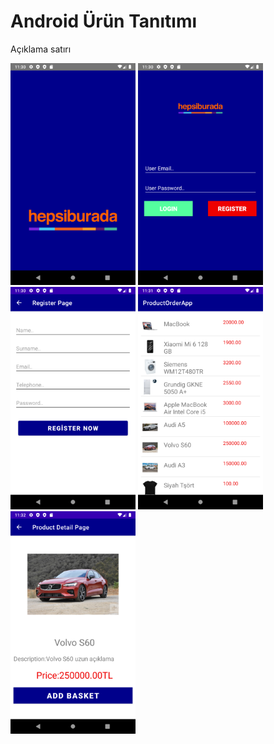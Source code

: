 # Android Ürün Tanıtımı
Açıklama satırı

<p>
  
<a href="https://github.com/Eraycn16/Android-Urun-Tanitimi/blob/main/app_images/1.png" target="_blank">
<img src="https://github.com/Eraycn16/Android-Urun-Tanitimi/blob/main/app_images/1.png" width="200" style="max-width:100%;"></a>

<a href="https://github.com/Eraycn16/Android-Urun-Tanitimi/blob/main/app_images/2.png" target="_blank">
<img src="https://github.com/Eraycn16/Android-Urun-Tanitimi/blob/main/app_images/2.png" width="200" style="max-width:100%;"></a>
  
<a href="https://github.com/Eraycn16/Android-Urun-Tanitimi/blob/main/app_images/3.png" target="_blank">
<img src="https://github.com/Eraycn16/Android-Urun-Tanitimi/blob/main/app_images/3.png" width="200" style="max-width:100%;"></a>
  
<a href="https://github.com/Eraycn16/Android-Urun-Tanitimi/blob/main/app_images/4.png" target="_blank">
<img src="https://github.com/Eraycn16/Android-Urun-Tanitimi/blob/main/app_images/4.png" width="200" style="max-width:100%;"></a>
    
<a href="https://github.com/Eraycn16/Android-Urun-Tanitimi/blob/main/app_images/5.png" target="_blank">
<img src="https://github.com/Eraycn16/Android-Urun-Tanitimi/blob/main/app_images/5.png" width="200" style="max-width:100%;"></a>
  
</p>
